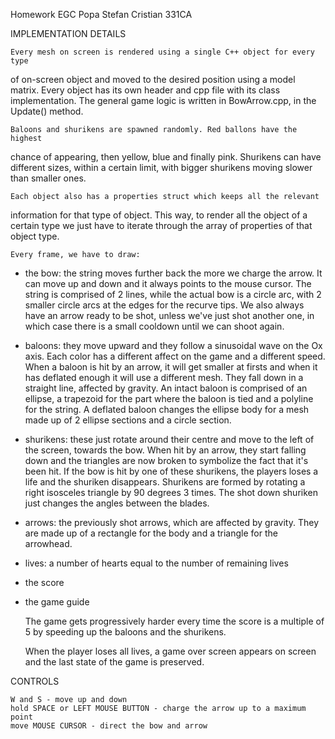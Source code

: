 Homework EGC
Popa Stefan Cristian
331CA

IMPLEMENTATION DETAILS

    Every mesh on screen is rendered using a single C++ object for every type
of on-screen object and moved to the desired position using a model matrix.
Every object has its own header and cpp file with its class implementation.
The general game logic is written in BowArrow.cpp, in the Update() method.

    Baloons and shurikens are spawned randomly. Red ballons have the highest
chance of appearing, then yellow, blue and finally pink. Shurikens can have
different sizes, within a certain limit, with bigger shurikens moving slower
than smaller ones.

    Each object also has a properties struct which keeps all the relevant
information for that type of object. This way, to render all the object of a
certain type we just have to iterate through the array of properties of that
object type.

    Every frame, we have to draw:

 - the bow: the string moves further back the more we charge the arrow. It can
move up and down and it always points to the mouse cursor. The string is
comprised of 2 lines, while the actual bow is a circle arc, with 2 smaller 
circle arcs at the edges for the recurve tips. We also always have an arrow
ready to be shot, unless we've just shot another one, in which case there is a
small cooldown until we can shoot again.

 - baloons: they move upward and they follow a sinusoidal wave on the Ox
axis. Each color has a different affect on the game and a different speed.
When a baloon is hit by an arrow, it will get smaller at firsts and when it
has deflated enough it will use a different mesh. They fall down in a straight
line, affected by gravity. An intact baloon is comprised of an ellipse, a
trapezoid for the part where the baloon is tied and a polyline for the string.
A deflated baloon changes the ellipse body for a mesh made up of 2 ellipse
sections and a circle section.

 - shurikens: these just rotate around their centre and move to the left of the
screen, towards the bow. When hit by an arrow, they start falling down and the
triangles are now broken to symbolize the fact that it's been hit. If the bow
is hit by one of these shurikens, the players loses a life and the shuriken
disappears. Shurikens are formed by rotating a right isosceles triangle by 90
degrees 3 times. The shot down shuriken just changes the angles between the
blades.

 - arrows: the previously shot arrows, which are affected by gravity. They are
made up of a rectangle for the body and a triangle for the arrowhead.

 - lives: a number of hearts equal to the number of remaining lives

 - the score

 - the game guide

    The game gets progressively harder every time the score is a multiple of 5
by speeding up the baloons and the shurikens.

    When the player loses all lives, a game over screen appears on screen and
the last state of the game is preserved.


CONTROLS

    W and S - move up and down
    hold SPACE or LEFT MOUSE BUTTON - charge the arrow up to a maximum point
    move MOUSE CURSOR - direct the bow and arrow